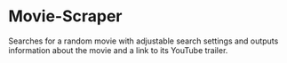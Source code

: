 # Movie-Scraper
Searches for a random movie with adjustable search settings and outputs information about the movie and a link to its YouTube trailer.
